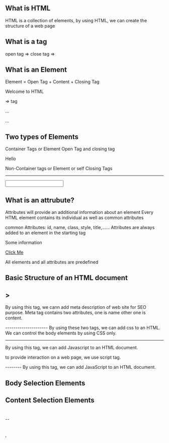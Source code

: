 
What is HTML
------------
HTML is a collection of elements, by using HTML, we can create the structure of a web page


What is a tag
-------------
open tag => <tag>
close tag => </tag>


What is an Element
------------------
Element = Open Tag + Content + Closing Tag
        <p> Welcome to HTML </p>
        <div> => tag
        <p>...</p>
        <div>...</div>


Two types of Elements
---------------------
Container Tags or Element
Open Tag and closing tag
<p> Hello </p>

Non-Container tags or Element or self Closing Tags
<img/>
<br/>
<hr/>
<input/>
<base/>


What is an attrubute?
---------------------

Attributes will provide an additional information about an element
Every HTML element contains its individual as well as common attributes

common Attributes: id, name, class, style, title,......
Attributes are always added to an element in the starting tag

<tag-name attribute="..."><tag-name>
<p id="info" class="title" name="somenname">Some information</p>
<a id="link" class="links" href="" target="">Click Me</a>

All elements and all attributes are predefined



Basic Structure of an HTML document
-----------------------------------
<!DOCTYPE html>
<head>
  <meta charset="UTF-8">
  <meta name="viewport" content="width=device-width, initial-scale=1.0">
  <title>Document</title>
</head>
<body>
  
</body>
</html>

<Meta />>
---------------------

By using this tag, we cann add meta description of web site for SEO purpose.
Meta tag contains two attributes, one is name other one is content.
<meta name="..." content="..." />
<meta name="description" content="some content which is relates to your business">



<style></style>
<link/>
---------------------
By using these two tags, we can add css to an HTML.
We can control the body elements by using CSS only.


<script></script>
-----------------
By using this tag, we can add Javascript to an HTML document.

to provide interaction on a web page, we use script tag.
<base />
--------
By using this tag, we can add JavaScript to an HTML document.


Body Selection Elements
-----------------------

Content Selection Elements
--------------------------

<p></p>
<h1></h1> -- <h6></h6>
<u></u>
<i></i>
<b></b>, <strong></strong>
<mark></mark>